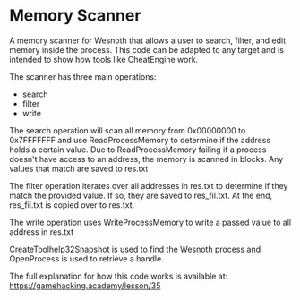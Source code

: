 # Memory Scanner
A memory scanner for Wesnoth that allows a user to search, filter, and edit memory inside the process. This code can be adapted to any target and is intended to show how tools like CheatEngine work.

The scanner has three main operations:
- search
- filter
- write

The search operation will scan all memory from 0x00000000 to 0x7FFFFFFF and use ReadProcessMemory to determine if the address holds a certain value. Due to ReadProcessMemory failing if a process doesn't have access to an address, the memory is scanned in blocks. Any values that match are saved to res.txt

The filter operation iterates over all addresses in res.txt to determine if they match the provided value. If so, they are saved to res_fil.txt. At the end, res_fil.txt is copied over to res.txt.

The write operation uses WriteProcessMemory to write a passed value to all address in res.txt

CreateToolhelp32Snapshot is used to find the Wesnoth process and OpenProcess is used to retrieve a handle. 

The full explanation for how this code works is available at: https://gamehacking.academy/lesson/35
